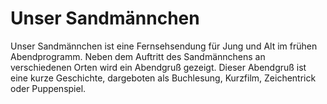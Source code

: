 # Unser Sandmännchen

Unser Sandmännchen ist eine Fernsehsendung für Jung und Alt im frühen
Abendprogramm. Neben dem Auftritt des Sandmännchens an verschiedenen Orten
wird ein Abendgruß gezeigt. Dieser Abendgruß ist eine kurze Geschichte,
dargeboten als Buchlesung, Kurzfilm, Zeichentrick oder Puppenspiel.
